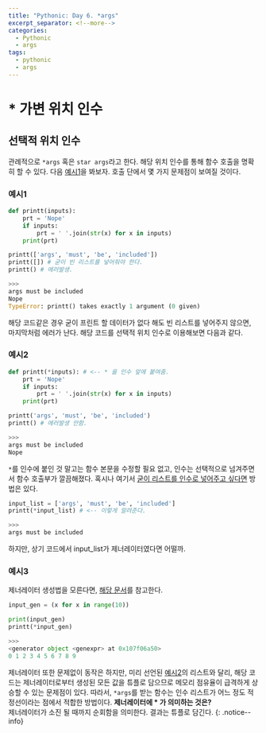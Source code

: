 ```yaml
---
title: "Pythonic: Day 6. *args"
excerpt_separator: <!--more-->
categories:
  - Pythonic
  - args
tags: 
  - pythonic
  - args
---
```

# * 가변 위치 인수
## 선택적 위치 인수
관례적으로 `*args` 혹은 `star args`라고 한다. 해당 위치 인수를 통해 함수 호출을 명확히 할 수 있다.  다음 [예시1](#예시1)을 봐보자. 호출 단에서 몇 가지 문제점이 보여질 것이다.

### 예시1
```python
def printt(inputs):
    prt = 'Nope' 
    if inputs:
        prt = ' '.join(str(x) for x in inputs)
    print(prt)

printt(['args', 'must', 'be', 'included'])
printt([]) # 굳이 빈 리스트를 넣어줘야 한다.
printt() # 에러발생.

>>>
args must be included
Nope
TypeError: printt() takes exactly 1 argument (0 given)
```
해당 코드같은 경우 굳이 프린트 할 데이터가 없다 해도 빈 리스트를 넣어주지 않으면, 마지막처럼 에러가 난다. 해당 코드를 선택적 위치 인수로 이용해보면 다음과 같다.

<!--more-->
### 예시2
```python
def printt(*inputs): # <-- * 을 인수 앞에 붙여줌.
    prt = 'Nope' 
    if inputs:
        prt = ' '.join(str(x) for x in inputs)
    print(prt)

printt('args', 'must', 'be', 'included')
printt() # 에러발생 안함.

>>>
args must be included
Nope
```
`*`를 인수에 붙인 것 말고는 함수 본문을 수정할 필요 없고, 인수는 선택적으로 넘겨주면서 함수 호출부가 깔끔해졌다. 혹시나 여기서 <U>굳이 리스트를 인수로 넣어주고 싶다면</U> 방법은 있다.
```python
input_list = ['args', 'must', 'be', 'included']
printt(*input_list) # <-- 이렇게 알려준다.

>>>
args must be included
```
하지만, 상기 코드에서 input_list가 제너레이터였다면 어떨까.

### 예시3
제너레이터 생성법을 모른다면, [해당 문서](/pythonic/generator.html#제너레이터)를 참고한다.
```python
input_gen = (x for x in range(10))

print(input_gen)
printt(*input_gen)

>>>
<generator object <genexpr> at 0x107f06a50>
0 1 2 3 4 5 6 7 8 9
```
제너레이터 또한 문제없이 동작은 하지만, 미리 선언된 [예시2](#예시2)의 리스트와 달리, 해당 코드는 제너레이터로부터 생성된 모든 값을 튜플로 담으므로 메모리 점유율이 급격하게 상승할 수 있는 문제점이 있다. 따라서, `*args`를 받는 함수는 인수 리스트가 어느 정도 적정선이라는 점에서 적합한 방법이다.
**제너레이터에 * 가 의미하는 것은?**<br/>
제너레이터가 소진 될 때까지 순회함을 의미한다. 결과는 튜플로 담긴다.
{: .notice--info}
